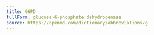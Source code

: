 ```yaml
---
title: G6PD
fullForm: glucose-6-phosphate dehydrogenase
source: https://openmd.com/dictionary/abbreviations/g
---
```

